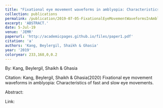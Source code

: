 ```yaml
---
title: "Fixational eye movement waveforms in amblyopia: Characteristics of fast and slow eye movements"
collection: publications
permalink: /publication/2019-07-05-FixationalEyeMovementWaveformsInAmblyopia_CharacteristicsOfFast
excerpt: 'ABSTRACT.'
date: 5-Jul-19
venue: 'JEMR'
paperurl: 'http://academicpages.github.io/files/paper1.pdf'
citation: 'a'
authors: 'Kang, Beylergil, Shaikh & Ghasia'
year: '2019'
coloryear: 233,168,0,0.2
---
```


By: Kang, Beylergil, Shaikh & Ghasia

Citation: Kang, Beylergil, Shaikh & Ghasia(2020) Fixational eye movement waveforms in amblyopia: Characteristics of fast and slow eye movements. 

Abstract: 

Link: 
